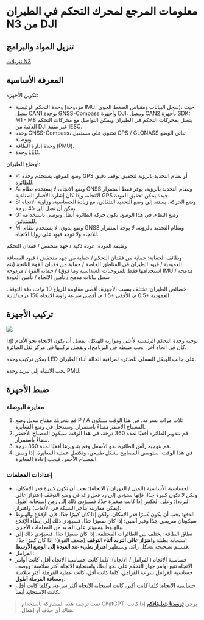 # معلومات المرجع لمحرك التحكم في الطيران N3 من DJI

## تنزيل المواد والبرامج

[تنزيلات N3](https://www.dji.com/cn/n3/info#downloads")

## المعرفة الأساسية

تكوين الأجهزة:

- وحدة التحكم الرئيسية (مزدوجة IMU، سجل البيانات ومقياس الضغط الجوي)، حيث يتصل CAN1 بوحدة GNSS-Compass وأجهزة DJI، ويتصل CAN2 بأجهزة SDK؛ M1 - M8 يتصل بمحركات التحكم في الطيران ويمكن التواصل مع محركات التحكم الذكية من DJI عبر منفذ iESC.
- وحدة GNSS-Compass، تحتوي على مستقبل GPS / GLONASS ثنائي الوضع وبوصلة.
- وحدة إدارة الطاقة (PMU).
- وحدة LED.

أوضاع الطيران:

- P: وضع الموقع، يستخدم وحدة GPS أو نظام التحديد بالرؤية لتحقيق توقف دقيق للطائرة.
- A: وضع الاتجاه، لا يستخدم نظام GNSS ونظام التحديد بالرؤية، يوفر فقط استقرار الاتجاه، وإذا كان إشارة الأقمار الصناعية GPS جيدة يمكن تحقيق العودة.
- S: وضع الحركة، يستند إلى وضع التحديد التلقائي، مع زيادة الحساسية، وزاوية الاتجاه يمكن أن تصل إلى 45 درجة.
- G: وضع البطء، في هذا الوضع، يكون حركة الطائرة أبطأ، ويوصى باستخدامه للمبتدئين.
- M: وضع يدوي، لا يستخدم نظام GNSS ونظام التحديد بالرؤية، لا يوجد استقرار للاتجاه ولا توجد قيود على زوايا الاتجاه.

وظيفة العودة: عودة ذكية / جهد منخفض / فقدان التحكم

وظائف الحماية: حماية من فقدان التحكم / حماية من جهد منخفض / قيود المسافة العمودية / قيود الطيران في المناطق الخاصة / حماية من فقدان القوة الناتجة (يتم استخدامها فقط للمروحيات السداسية وما فوق) / حماية القوة / مزدوجة IMU مدمجة / سجل بيانات مدمج / تأمين الاتجاه / تأمين العودة

خصائص الطيران: تختلف بسبب الأجهزة، أقصى مقاومة للرياح 10 م/ث، دقة التوقف العمودية ±0.5 م، الأفقي ±1.5 م، أقصى سرعة زاوية الاتجاه 150 درجة/ثانية

## تركيب الأجهزة

![](https://img.wiki-power.com/d/wiki-media/img/UTOOLS1574661666661.png)

توجيه وحدة التحكم الرئيسية لأعلى وموازية للهيكل، يفضل أن يكون الاتجاه نحو الأمام (إذا كان في اتجاه آخر، يجب ضبطه في البرنامج)، ويفضل تركيبها في مركز ثقل الطائرة.

يمكن تركيب وحدة LED على جانب الهيكل السفلي للطائرة لمراقبة الحالة أثناء الطيران.

يجب الانتباه إلى تبريد وحدة PMU.

## ضبط الأجهزة

### معايرة البوصلة

1. قم بتحريك مفتاح تبديل وضع P / A ثلاث مرات بسرعة، في هذا الوقت ستكون المصباح الأصفر مضاءً باستمرار، وستدخل في وضع المعايرة.
2. قم بتدوير الطائرة أفقيًا لمدة 360 درجة، في هذا الوقت سيكون المصباح الأخضر مضاءً باستمرار.
3. قم بتوجيه رأس الطائرة نحو الأسفل وقم بتدويرها أفقيًا لمدة 360 درجة.
4. في هذا الوقت، ستومض المصابيح بشكل طبيعي، وتكتمل عملية المعايرة. إذا ومض المصباح الأحمر، فيجب إعادة المعايرة.

### إعدادات المعلمات

- الحساسية الأساسية (الميل / الدوران / الاتجاه): يجب أن تكون كبيرة قدر الإمكان، ولكن لا تكون كبيرة جدًا، فإنها ستؤدي إلى رد فعل زائد في وضع التوقف (اهتزاز عالي التردد)؛ وعلى العكس إذا كانت صغيرة جدًا، فسيؤدي ذلك إلى زمن استجابة أطول (يمكن مقارنته بتأخر الشبكة في الألعاب) واهتزاز.
- الدفع: يجب أن يكون كبيرًا قدر الإمكان، ولكن إذا كان كبيرًا جدًا، فإن الإقلاع والهبوط سيكونان سريعين جدًا وغير آمنين؛ إذا كان صغيرًا جدًا، فسيؤدي ذلك إلى إبطاء الإقلاع والهبوط وسيؤثر على العديد من المعلمات الأخرى.
- نطاق الطاقة: يختلف بين الطائرات المختلفة، إذا كان صغيرًا جدًا، فسيؤدي ذلك إلى استجابة بطيئة و**اهتزاز عالي التردد أثناء التوقف** (ضعف القوة)؛ إذا كان كبيرًا جدًا، فسيتم تصحيحه بشكل زائد، وسيظهر **اهتزاز بطيء عند العودة إلى الوضع الأوسط**.
- الفرامل:
- حساسية الاتجاه (الفرامل / الاتجاه): كلما كانت حساسية الاتجاه أقل، كانت أوامر الاتجاه تتبع أوامر جهاز التحكم على نحو أبطأ، واستجابة الاتجاه أكثر سلاسة؛ ووصف حساسية الفرامل سرعة الفرامل، كلما كانت أقل، كانت عملية الفرملة أكثر سلاسة و**مسافة الفرملة أطول**.
- حساسية الاتجاه: كلما كانت أكبر، كانت استجابة الاتجاه أكثر سرعة، وكلما كانت أقل، كانت الاستجابة أبطأ.

> تمت ترجمة هذه المشاركة باستخدام ChatGPT، يرجى [**تزويدنا بتعليقاتكم**](https://github.com/linyuxuanlin/Wiki_MkDocs/issues/new) إذا كانت هناك أي حذف أو إهمال.